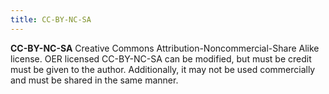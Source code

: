 ```yaml
---
title: CC-BY-NC-SA
---
```


**CC-BY-NC-SA**
Creative Commons Attribution-Noncommercial-Share Alike license. OER licensed CC-BY-NC-SA can be modified, but must be credit must be given to the author. Additionally, it may not be used commercially and must be shared in the same manner. 
